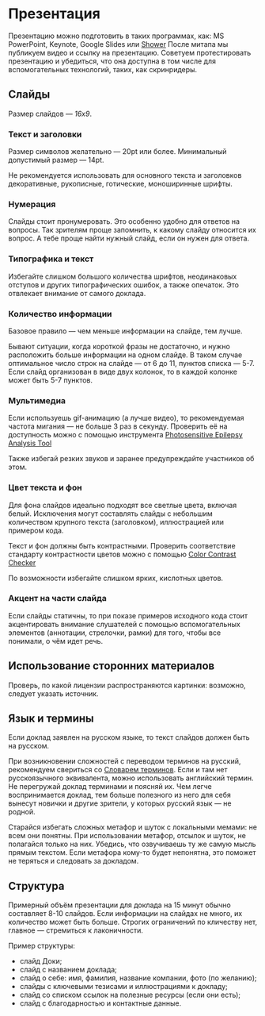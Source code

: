 # Презентация

Презентацию можно подготовить в таких программах, как: MS PowerPoint, Keynote, Google Slides или [Shower](https://github.com/shower/shower)
После митапа мы публикуем видео и ссылку на презентацию. Советуем протестировать презентацию и убедиться, что она доступна в том числе для вспомогательных технологий, таких, как скринридеры.

## Слайды

Размер слайдов — *16х9*.

### Текст и заголовки

Размер символов желательно — 20pt или более. Минимальный допустимый размер — 14pt.

Не рекомендуется использовать для основного текста и заголовков декоративные, рукописные, готические, моноширинные шрифты.

### Нумерация

Слайды стоит пронумеровать. Это особенно удобно для ответов на вопросы. Так зрителям проще запомнить, к какому слайду относится их вопрос. А тебе проще найти нужный слайд, если он нужен для ответа.

### Типографика и текст

Избегайте слишком большого количества шрифтов, неодинаковых отступов и других типографических ошибок, а также опечаток. Это отвлекает внимание от самого доклада.

### Количество информации

Базовое правило — чем меньше информации на слайде, тем лучше.

Бывают ситуации, когда короткой фразы не достаточно, и нужно расположить больше информации на одном слайде. В таком случае оптимальное число строк на слайде — от 6 до 11, пунктов списка — 5-7. Если слайд организован в виде двух колонок, то в каждой колонке может быть 5-7 пунктов.

### Мультимедиа

Если используешь gif-анимацию (а лучше видео), то рекомендуемая частота мигания — не больше 3 раз в секунду. Проверить её на доступность можно с помощью инструмента [Photosensitive Epilepsy Analysis Tool](https://trace.umd.edu/peat)

Также избегай резких звуков и заранее предупреждайте участников об этом.

### Цвет текста и фон

Для фона слайдов идеально подходят все светлые цвета, включая белый. Исключения могут составлять слайды с небольшим количеством крупного текста (заголовком), иллюстрацией или примером кода.

Текст и фон должны быть контрастными. Проверить соответствие стандарту контрастности цветов можно с помощью [Color Contrast Checker](https://webaim.org/resources/contrastchecker/)

По возможности избегайте слишком ярких, кислотных цветов.

### Акцент на части слайда

Если слайды статичны, то при показе примеров исходного кода стоит акцентировать внимание слушателей с помощью вспомогательных элементов (аннотации, стрелочки, рамки) для того, чтобы все понимали, о чём идет речь.

## Использование сторонних материалов

Проверь, по какой лицензии распространяются картинки: возможно, следует указать источник.

## Язык и термины

Если доклад заявлен на русском языке, то текст слайдов должен быть на русском.

При возникновении сложностей с переводом терминов на русский, рекомендуем свериться со [Cловарем терминов](https://github.com/web-standards-ru/dictionary). Если и там нет русскоязычного эквивалента, можно использовать английский термин.
Не перегружай доклад терминами и поясняй их. Чем легче воспринимается доклад, тем больше полезного из него для себя вынесут новички и другие зрители, у которых русский язык — не родной.

Старайся избегать сложных метафор и шуток с локальными мемами: не всем они понятны. При использовании метафор, отсылок и шуток, не полагайся только на них. Убедись, что озвучиваешь ту же самую мысль прямым текстом. Если метафора кому-то будет непонятна, это поможет не теряться и следовать за докладом. 

## Структура
Примерный объём презентации для доклада на 15 минут обычно составляет 8-10 слайдов. Если информации на слайдах не много, их количество может быть больше. Строгих ограничений по кличеству нет, главное — стремиться к лаконичности.

Пример структуры:

- слайд Доки;
- слайд с названием доклада;
- слайд о себе: имя, фамилия, название компании, фото (по желанию);
- слайды с ключевыми тезисами и иллюстрациями к докладу;
- слайд со списком ссылок на полезные ресурсы (если они есть);
- слайд с благодарностью и контактные данные.
